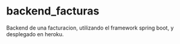# backend_facturas

Backend de una facturacion, utilizando el framework spring boot, y desplegado en heroku.
